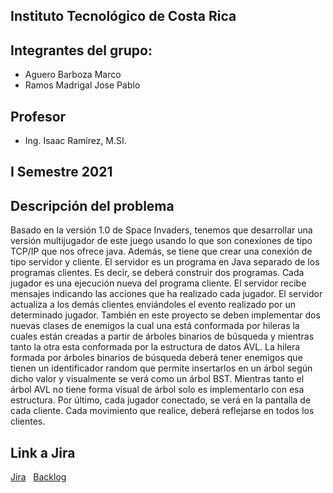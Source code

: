 ## Instituto Tecnológico de Costa Rica

## Integrantes del grupo:
* Aguero Barboza Marco
* Ramos Madrigal Jose Pablo

## Profesor
* Ing. Isaac Ramírez, M.SI.

## I Semestre 2021

## Descripción del problema
Basado en la versión 1.0 de Space Invaders, tenemos que desarrollar una versión multijugador de este juego usando lo que son conexiones de tipo TCP/IP que nos ofrece java.
Además, se tiene que crear una conexión de tipo servidor y cliente.
El servidor es un programa en Java separado de los programas clientes. Es decir, se deberá construir dos programas.
Cada jugador es una ejecución nueva del programa cliente.
El servidor recibe mensajes indicando las acciones que ha realizado cada jugador.
El servidor actualiza a los demás clientes enviándoles el evento realizado por un determinado jugador.
También en este proyecto se deben implementar dos nuevas clases de enemigos la cual una  está conformada por hileras la cuales están creadas a partir de árboles binarios de búsqueda y mientras tanto la otra esta conformada por la estructura de datos AVL. La hilera formada por árboles binarios de búsqueda deberá tener enemigos que tienen un identificador random que permite insertarlos en un árbol según dicho valor y visualmente se verá como un árbol BST.
Mientras tanto el árbol AVL no tiene forma visual de árbol solo es implementarlo con esa estructura.
Por último, cada jugador conectado, se verá en la pantalla de cada cliente. Cada movimiento que realice, deberá reflejarse en todos los clientes.

## Link a Jira
[Jira](https://algoritms-and-data-structures-project1.atlassian.net/jira/software/projects/PI/boards/5)
&nbsp;
[Backlog](https://algoritms-and-data-structures-project1.atlassian.net/jira/software/projects/PI/boards/5/backlog)